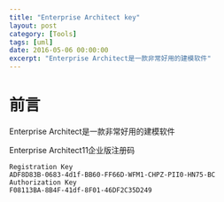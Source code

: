```yaml
---
title: "Enterprise Architect key"
layout: post
category: [Tools]
tags: [uml]
date: 2016-05-06 00:00:00
excerpt: "Enterprise Architect是一款非常好用的建模软件"
---
```


# 前言
Enterprise Architect是一款非常好用的建模软件

Enterprise Architect11企业版注册码

```
Registration Key
ADF8D83B-0683-4d1f-BB60-FF66D-WFM1-CHPZ-PII0-HN75-BC
Authorization Key
F08113BA-8B4F-41df-8F01-46DF2C35D249
```